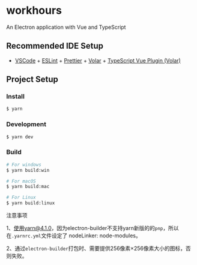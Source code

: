 # workhours

An Electron application with Vue and TypeScript

## Recommended IDE Setup

- [VSCode](https://code.visualstudio.com/) + [ESLint](https://marketplace.visualstudio.com/items?itemName=dbaeumer.vscode-eslint) + [Prettier](https://marketplace.visualstudio.com/items?itemName=esbenp.prettier-vscode) + [Volar](https://marketplace.visualstudio.com/items?itemName=Vue.volar) + [TypeScript Vue Plugin (Volar)](https://marketplace.visualstudio.com/items?itemName=Vue.vscode-typescript-vue-plugin)

## Project Setup

### Install

```bash
$ yarn
```

### Development

```bash
$ yarn dev
```

### Build

```bash
# For windows
$ yarn build:win

# For macOS
$ yarn build:mac

# For Linux
$ yarn build:linux
```

注意事项

1、使用yarn@4.1.0，因为electron-builder不支持yarn新版的的`pnp`，所以在`.yarnrc.yml`文件设定了 nodeLinker: node-modules。

2、通过`electron-builder`打包时、需要提供256像素×256像素大小的图标，否则失败。

